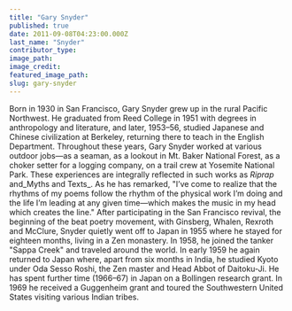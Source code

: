 ```yaml
---
title: "Gary Snyder"
published: true
date: 2011-09-08T04:23:00.000Z
last_name: "Snyder"
contributor_type:
image_path:
image_credit:
featured_image_path:
slug: gary-snyder
---
```


Born in 1930 in San Francisco, Gary Snyder grew up in the rural Pacific Northwest. He graduated from Reed College in 1951 with degrees in anthropology and literature, and later, 1953–56, studied Japanese and Chinese civilization at Berkeley, returning there to teach in the English Department. Throughout these years, Gary Snyder worked at various outdoor jobs—as a seaman, as a lookout in Mt. Baker National Forest, as a choker setter for a logging company, on a trail crew at Yosemite National Park. These experiences are integrally reflected in such works as _Riprap_ and_Myths and Texts_. As he has remarked, "I’ve come to realize that the rhythms of my poems follow the rhythm of the physical work I’m doing and the life I’m leading at any given time—which makes the music in my head which creates the line." After participating in the San Francisco revival, the beginning of the beat poetry movement, with Ginsberg, Whalen, Rexroth and McClure, Snyder quietly went off to Japan in 1955 where he stayed for eighteen months, living in a Zen monastery. In 1958, he joined the tanker "Sappa Creek" and traveled around the world. In early 1959 he again returned to Japan where, apart from six months in India, he studied Kyoto under Oda Sesso Roshi, the Zen master and Head Abbot of Daitoku-Ji. He has spent further time (1966–67) in Japan on a Bollingen research grant. In 1969 he received a Guggenheim grant and toured the Southwestern United States visiting various Indian tribes.

